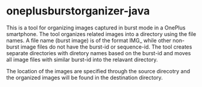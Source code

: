 # oneplusburstorganizer-java

This is a tool for organizing images captured in burst mode in a OnePlus smartphone. The tool organizes related images into a directory using the file names. A file name (burst image) is of the format IMG_<date-time>_<burst-id>_<sequence-id> while other non-burst image files do not have the burst-id or sequence-id. The tool creates separate directories with diretory names based on the burst-id and moves all image files with similar burst-id into the relavant directory.

The location of the images are specified through the source direcotry and the organized images will be found in the destination directory.

